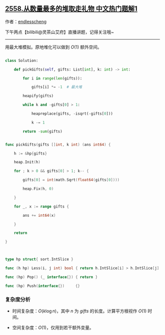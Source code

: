 ## [2558.从数量最多的堆取走礼物 中文热门题解1](https://leetcode.cn/problems/take-gifts-from-the-richest-pile/solutions/100000/zui-da-dui-o1-kong-jian-by-endlesscheng-f9pz)

作者：[endlesscheng](https://leetcode.cn/u/endlesscheng)

下午两点【bilibili@灵茶山艾府】直播讲题，记得关注哦~

---

用最大堆模拟。原地堆化可以做到 $O(1)$ 额外空间。

```py [sol1-Python3]
class Solution:
    def pickGifts(self, gifts: List[int], k: int) -> int:
        for i in range(len(gifts)):
            gifts[i] *= -1  # 最大堆
        heapify(gifts)
        while k and -gifts[0] > 1:
            heapreplace(gifts, -isqrt(-gifts[0]))
            k -= 1
        return -sum(gifts)
```

```go [sol1-Go]
func pickGifts(gifts []int, k int) (ans int64) {
	h := &hp{gifts}
	heap.Init(h)
	for ; k > 0 && gifts[0] > 1; k-- {
		gifts[0] = int(math.Sqrt(float64(gifts[0])))
		heap.Fix(h, 0)
	}
	for _, x := range gifts {
		ans += int64(x)
	}
	return
}

type hp struct{ sort.IntSlice }
func (h hp) Less(i, j int) bool { return h.IntSlice[i] > h.IntSlice[j] } // 最大堆
func (hp) Pop() (_ interface{}) { return }
func (hp) Push(interface{})     {}
```

### 复杂度分析

- 时间复杂度：$O(k\log n)$，其中 $n$ 为 $\textit{gifts}$ 的长度。计算平方根视作 $O(1)$ 时间。
- 空间复杂度：$O(1)$，仅用到若干额外变量。
